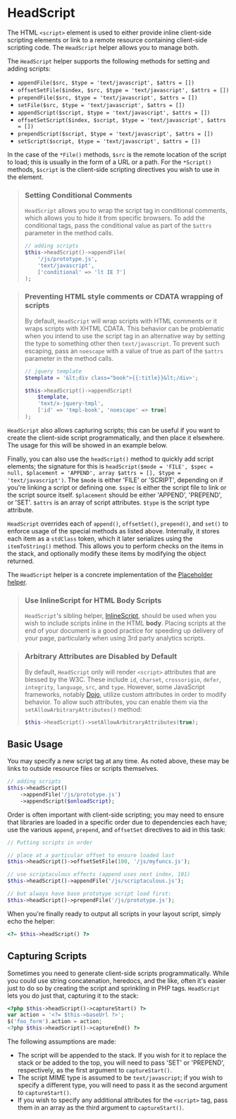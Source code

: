# HeadScript

The HTML `<script>` element is used to either provide inline client-side
scripting elements or link to a remote resource containing client-side scripting
code. The `HeadScript` helper allows you to manage both.

The `HeadScript` helper supports the following methods for setting and adding scripts:

- `appendFile($src, $type = 'text/javascript', $attrs = [])`
- `offsetSetFile($index, $src, $type = 'text/javascript', $attrs = [])`
- `prependFile($src, $type = 'text/javascript', $attrs = [])`
- `setFile($src, $type = 'text/javascript', $attrs = [])`
- `appendScript($script, $type = 'text/javascript', $attrs = [])`
- `offsetSetScript($index, $script, $type = 'text/javascript', $attrs = [])`
- `prependScript($script, $type = 'text/javascript', $attrs = [])`
- `setScript($script, $type = 'text/javascript', $attrs = [])`

In the case of the `*File()` methods, `$src` is the remote location of the
script to load; this is usually in the form of a URL or a path. For the
`*Script()` methods, `$script` is the client-side scripting directives you wish
to use in the element.

> ### Setting Conditional Comments
>
> `HeadScript` allows you to wrap the script tag in conditional comments, which
> allows you to hide it from specific browsers. To add the conditional tags,
> pass the conditional value as part of the `$attrs` parameter in the method
> calls.
>
> ```php
> // adding scripts
> $this->headScript()->appendFile(
>     '/js/prototype.js',
>     'text/javascript',
>     ['conditional' => 'lt IE 7']
> );
> ```

> ### Preventing HTML style comments or CDATA wrapping of scripts
>
> By default, `HeadScript` will wrap scripts with HTML comments or it wraps
> scripts with XHTML CDATA.  This behavior can be problematic when you intend to
> use the script tag in an alternative way by setting the type to something
> other then `text/javascript`. To prevent such escaping, pass an `noescape`
> with a value of true as part of the `$attrs` parameter in the method calls.
>
> ```php
> // jquery template
> $template = '&lt;div class="book">{{:title}}&lt;/div>';
>
> $this->headScript()->appendScript(
>     $template,
>     'text/x-jquery-tmpl',
>     ['id' => 'tmpl-book', 'noescape' => true]
> );
> ```

`HeadScript` also allows capturing scripts; this can be useful if you want to
create the client-side script programmatically, and then place it elsewhere. The
usage for this will be showed in an example below.

Finally, you can also use the `headScript()` method to quickly add script
elements; the signature for this is `headScript($mode = 'FILE', $spec = null,
$placement = 'APPEND', array $attrs = [], $type = 'text/javascript')`. The
`$mode` is either 'FILE' or 'SCRIPT', depending on if you're linking a script or
defining one. `$spec` is either the script file to link or the script source
itself. `$placement` should be either 'APPEND', 'PREPEND', or 'SET'. `$attrs` is
an array of script attributes. `$type` is the script type attribute.

`HeadScript` overrides each of `append()`, `offsetSet()`, `prepend()`, and
`set()` to enforce usage of the special methods as listed above. Internally, it
stores each item as a `stdClass` token, which it later serializes using the
`itemToString()` method. This allows you to perform checks on the items in the
stack, and optionally modify these items by modifying the object returned.

The `HeadScript` helper is a concrete implementation of the
[Placeholder helper](placeholder.md).

> ### Use InlineScript for HTML Body Scripts
>
> `HeadScript`'s sibling helper, [InlineScript](inline-script.md), should be
> used when you wish to include scripts inline in the HTML **body**. Placing
> scripts at the end of your document is a good practice for speeding up
> delivery of your page, particularly when using 3rd party analytics scripts.

> ### Arbitrary Attributes are Disabled by Default
>
> By default, `HeadScript` only will render `<script>` attributes that are blessed by the W3C.
> These include `id`, `charset`, `crossorigin`, `defer`, `integrity`,
> `language`, `src`, and `type`. However, some JavaScript frameworks, notably
> [Dojo](http://www.dojotoolkit.org/), utilize custom attributes in order to
> modify behavior. To allow such attributes, you can enable them via the
> `setAllowArbitraryAttributes()` method:
>
> ```php
> $this->headScript()->setAllowArbitraryAttributes(true);
> ```

## Basic Usage

You may specify a new script tag at any time. As noted above, these may be links
to outside resource files or scripts themselves.

```php
// adding scripts
$this->headScript()
    ->appendFile('/js/prototype.js')
    ->appendScript($onloadScript);
```

Order is often important with client-side scripting; you may need to ensure that
libraries are loaded in a specific order due to dependencies each have; use the
various `append`, `prepend`, and `offsetSet` directives to aid in this task:

```php
// Putting scripts in order

// place at a particular offset to ensure loaded last
$this->headScript()->offsetSetFile(100, '/js/myfuncs.js');

// use scriptaculous effects (append uses next index, 101)
$this->headScript()->appendFile('/js/scriptaculous.js');

// but always have base prototype script load first:
$this->headScript()->prependFile('/js/prototype.js');
```

When you're finally ready to output all scripts in your layout script, simply
echo the helper:

```php
<?= $this->headScript() ?>
```

## Capturing Scripts

Sometimes you need to generate client-side scripts programmatically. While you
could use string concatenation, heredocs, and the like, often it's easier just
to do so by creating the script and sprinkling in PHP tags. `HeadScript` lets
you do just that, capturing it to the stack:

```php
<?php $this->headScript()->captureStart() ?>
var action = '<?= $this->baseUrl ?>';
$('foo_form').action = action;
<?php $this->headScript()->captureEnd() ?>
```

The following assumptions are made:

- The script will be appended to the stack. If you wish for it to replace the
  stack or be added to the top, you will need to pass 'SET' or 'PREPEND',
  respectively, as the first argument to `captureStart()`.
- The script MIME type is assumed to be `text/javascript`; if you wish to
  specify a different type, you will need to pass it as the second argument to
  `captureStart()`.
- If you wish to specify any additional attributes for the `<script>` tag, pass
  them in an array as the third argument to `captureStart()`.
